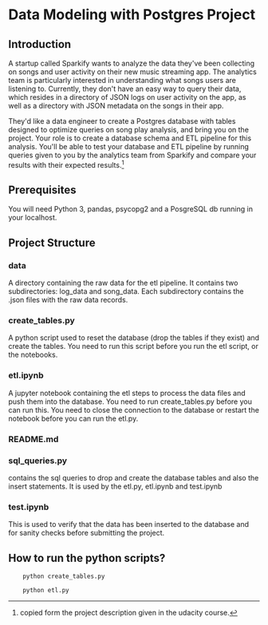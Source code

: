 # Data Modeling with Postgres Project

## Introduction
A startup called Sparkify wants to analyze the data they've been collecting on songs and user activity on their new music streaming app. The analytics team is particularly interested in understanding what songs users are listening to. Currently, they don't have an easy way to query their data, which resides in a directory of JSON logs on user activity on the app, as well as a directory with JSON metadata on the songs in their app.

They'd like a data engineer to create a Postgres database with tables designed to optimize queries on song play analysis, and bring you on the project. Your role is to create a database schema and ETL pipeline for this analysis. You'll be able to test your database and ETL pipeline by running queries given to you by the analytics team from Sparkify and compare your results with their expected results.[^1]

[^1]: copied form the project description given in the udacity course.

## Prerequisites 

You will need Python 3, pandas, psycopg2 and a PosgreSQL db running in your localhost.

## Project Structure
### data
A directory containing the raw data for the etl pipeline. It contains two subdirectories: log_data and song_data. Each subdirectory contains the .json files with the raw data records. 
### create_tables.py
A python script used to reset the database (drop the tables if they exist) and create the tables. You need to run this script before you run the etl script, or the notebooks. 
### etl.ipynb
A jupyter notebook containing the etl steps to process the data files and push them into the database. You need to run create_tables.py before you can run this. You need to close the connection to the database or restart the notebook before you can run the etl.py.
### README.md
### sql_queries.py
contains the sql queries to drop and create the database tables and also the insert statements. It is used by the etl.py, etl.ipynb and test.ipynb
### test.ipynb
This is used to verify that the data has been inserted to the database and for sanity checks before submitting the project. 
## How to run the python scripts? 

~~~ 
    python create_tables.py 
    
    python etl.py
